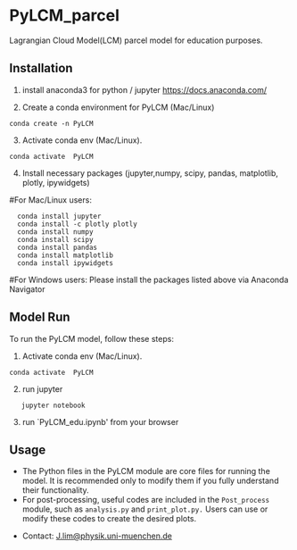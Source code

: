 # PyLCM_parcel
Lagrangian Cloud Model(LCM) parcel model for education purposes. 

## Installation
1. install anaconda3 for python / jupyter
https://docs.anaconda.com/

2. Create a conda environment for PyLCM (Mac/Linux)
```
conda create -n PyLCM
```
3. Activate conda env (Mac/Linux).
```
conda activate  PyLCM
```

4. Install necessary packages (jupyter,numpy, scipy, pandas, matplotlib, plotly, ipywidgets)

#For Mac/Linux users:
```
  conda install jupyter
  conda install -c plotly plotly
  conda install numpy
  conda install scipy
  conda install pandas
  conda install matplotlib
  conda install ipywidgets
```

#For Windows users:
  Please install the packages listed above via Anaconda Navigator

## Model Run
To run the PyLCM model, follow these steps:
1. Activate conda env (Mac/Linux).
```
conda activate  PyLCM
```
2. run jupyter
```
   jupyter notebook
```
3. run `PyLCM_edu.ipynb' from your browser 


## Usage
- The Python files in the PyLCM module are core files for running the model. It is recommended only to modify them if you fully understand their functionality.
- For post-processing, useful codes are included in the `Post_process` module, such as `analysis.py` and `print_plot.py.` Users can use or modify these codes to create the desired plots.

* Contact: J.lim@physik.uni-muenchen.de
